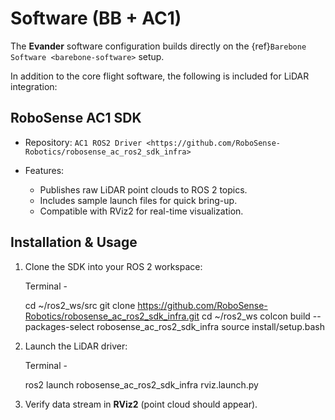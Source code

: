 # Software (BB + AC1)

The **Evander** software configuration builds directly on the {ref}`Barebone Software <barebone-software>` setup.

In addition to the core flight software, the following is included for LiDAR
integration:

RoboSense AC1 SDK
-----------------

- Repository: `AC1 ROS2 Driver <https://github.com/RoboSense-Robotics/robosense_ac_ros2_sdk_infra>`  
 
- Features:
  - Publishes raw LiDAR point clouds to ROS 2 topics.  
  - Includes sample launch files for quick bring-up.  
  - Compatible with RViz2 for real-time visualization.  

Installation & Usage
--------------------

1. Clone the SDK into your ROS 2 workspace:

   Terminal -

      cd ~/ros2_ws/src
      git clone https://github.com/RoboSense-Robotics/robosense_ac_ros2_sdk_infra.git
      cd ~/ros2_ws
      colcon build --packages-select robosense_ac_ros2_sdk_infra
      source install/setup.bash

2. Launch the LiDAR driver:

   Terminal -

      ros2 launch robosense_ac_ros2_sdk_infra rviz.launch.py

3. Verify data stream in **RViz2** (point cloud should appear).  


